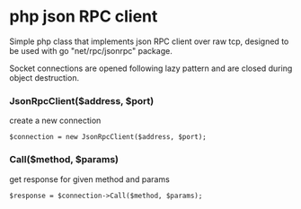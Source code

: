 # php json RPC client


Simple php class that implements json RPC client over raw tcp, designed to be used with go "net/rpc/jsonrpc" package.

Socket connections are opened following lazy pattern and are closed during object destruction.

### JsonRpcClient($address, $port)

create a new connection

    $connection = new JsonRpcClient($address, $port);

### Call($method, $params)

get response for given method and params

    $response = $connection->Call($method, $params);
